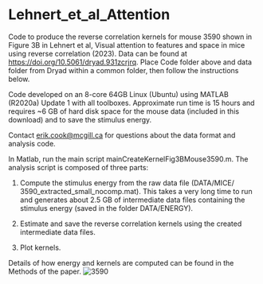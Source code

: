# Lehnert_et_al_Attention
Code to produce the reverse correlation kernels for mouse 3590 shown in Figure 3B in Lehnert et al, Visual attention to features and space in mice using reverse correlation (2023). Data can be found at https://doi.org/10.5061/dryad.931zcrjrq. Place Code folder above and data folder from Dryad within a common folder, then follow the instructions below.

Code developed on an 8-core 64GB Linux (Ubuntu) using MATLAB (R2020a) Update 1 with all toolboxes. Approximate run time is 15 hours and requires ~6 GB of hard disk space for the mouse data (included in this download) and to save the stimulus energy.

Contact erik.cook@mcgill.ca for questions about the data format and analysis code.

In Matlab, run the main script mainCreateKernelFig3BMouse3590.m.  The analysis script is composed of three parts: 

1) Compute the stimulus energy from the raw data file (DATA/MICE/ 3590_extracted_small_nocomp.mat).  This takes a very long time to run and generates about 2.5 GB of intermediate data files containing the stimulus energy (saved in the folder DATA/ENERGY).

2) Estimate and save the reverse correlation kernels using the created intermediate data files.

3) Plot kernels.

Details of how energy and kernels are computed can be found in the Methods of the paper.
![3590](https://github.com/Swamylab/Lehnert_et_al_Attention/assets/33532310/21c293ea-e66d-4aee-b651-9fe68e6a9e1b)
